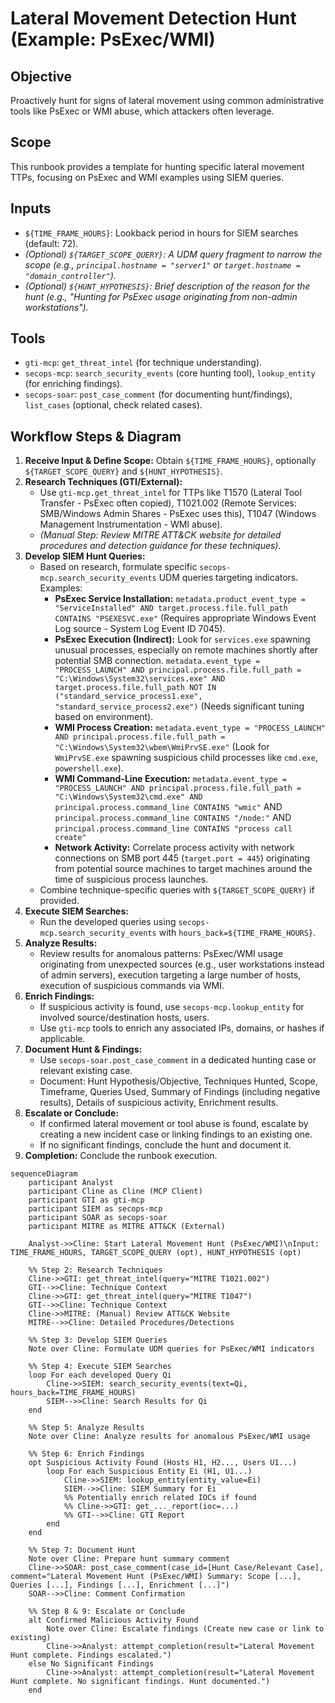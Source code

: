 # Lateral Movement Detection Hunt (Example: PsExec/WMI)

## Objective

Proactively hunt for signs of lateral movement using common administrative tools like PsExec or WMI abuse, which attackers often leverage.

## Scope

This runbook provides a template for hunting specific lateral movement TTPs, focusing on PsExec and WMI examples using SIEM queries.

## Inputs

*   `${TIME_FRAME_HOURS}`: Lookback period in hours for SIEM searches (default: 72).
*   *(Optional) `${TARGET_SCOPE_QUERY}`: A UDM query fragment to narrow the scope (e.g., `principal.hostname = "server1"` or `target.hostname = "domain_controller"`).*
*   *(Optional) `${HUNT_HYPOTHESIS}`: Brief description of the reason for the hunt (e.g., "Hunting for PsExec usage originating from non-admin workstations").*

## Tools

*   `gti-mcp`: `get_threat_intel` (for technique understanding).
*   `secops-mcp`: `search_security_events` (core hunting tool), `lookup_entity` (for enriching findings).
*   `secops-soar`: `post_case_comment` (for documenting hunt/findings), `list_cases` (optional, check related cases).

## Workflow Steps & Diagram

1.  **Receive Input & Define Scope:** Obtain `${TIME_FRAME_HOURS}`, optionally `${TARGET_SCOPE_QUERY}` and `${HUNT_HYPOTHESIS}`.
2.  **Research Techniques (GTI/External):**
    *   Use `gti-mcp.get_threat_intel` for TTPs like T1570 (Lateral Tool Transfer - PsExec often copied), T1021.002 (Remote Services: SMB/Windows Admin Shares - PsExec uses this), T1047 (Windows Management Instrumentation - WMI abuse).
    *   *(Manual Step: Review MITRE ATT&CK website for detailed procedures and detection guidance for these techniques).*
3.  **Develop SIEM Hunt Queries:**
    *   Based on research, formulate specific `secops-mcp.search_security_events` UDM queries targeting indicators. Examples:
        *   **PsExec Service Installation:** `metadata.product_event_type = "ServiceInstalled" AND target.process.file.full_path CONTAINS "PSEXESVC.exe"` (Requires appropriate Windows Event Log source - System Log Event ID 7045).
        *   **PsExec Execution (Indirect):** Look for `services.exe` spawning unusual processes, especially on remote machines shortly after potential SMB connection. `metadata.event_type = "PROCESS_LAUNCH" AND principal.process.file.full_path = "C:\Windows\System32\services.exe" AND target.process.file.full_path NOT IN ("standard_service_process1.exe", "standard_service_process2.exe")` (Needs significant tuning based on environment).
        *   **WMI Process Creation:** `metadata.event_type = "PROCESS_LAUNCH" AND principal.process.file.full_path = "C:\Windows\System32\wbem\WmiPrvSE.exe"` (Look for `WmiPrvSE.exe` spawning suspicious child processes like `cmd.exe`, `powershell.exe`).
        *   **WMI Command-Line Execution:** `metadata.event_type = "PROCESS_LAUNCH" AND principal.process.file.full_path = "C:\Windows\System32\cmd.exe" AND principal.process.command_line CONTAINS "wmic"` AND `principal.process.command_line CONTAINS "/node:"` AND `principal.process.command_line CONTAINS "process call create"`
        *   **Network Activity:** Correlate process activity with network connections on SMB port 445 (`target.port = 445`) originating from potential source machines to target machines around the time of suspicious process launches.
    *   Combine technique-specific queries with `${TARGET_SCOPE_QUERY}` if provided.
4.  **Execute SIEM Searches:**
    *   Run the developed queries using `secops-mcp.search_security_events` with `hours_back=${TIME_FRAME_HOURS}`.
5.  **Analyze Results:**
    *   Review results for anomalous patterns: PsExec/WMI usage originating from unexpected sources (e.g., user workstations instead of admin servers), execution targeting a large number of hosts, execution of suspicious commands via WMI.
6.  **Enrich Findings:**
    *   If suspicious activity is found, use `secops-mcp.lookup_entity` for involved source/destination hosts, users.
    *   Use `gti-mcp` tools to enrich any associated IPs, domains, or hashes if applicable.
7.  **Document Hunt & Findings:**
    *   Use `secops-soar.post_case_comment` in a dedicated hunting case or relevant existing case.
    *   Document: Hunt Hypothesis/Objective, Techniques Hunted, Scope, Timeframe, Queries Used, Summary of Findings (including negative results), Details of suspicious activity, Enrichment results.
8.  **Escalate or Conclude:**
    *   If confirmed lateral movement or tool abuse is found, escalate by creating a new incident case or linking findings to an existing one.
    *   If no significant findings, conclude the hunt and document it.
9.  **Completion:** Conclude the runbook execution.

```{mermaid}
sequenceDiagram
    participant Analyst
    participant Cline as Cline (MCP Client)
    participant GTI as gti-mcp
    participant SIEM as secops-mcp
    participant SOAR as secops-soar
    participant MITRE as MITRE ATT&CK (External)

    Analyst->>Cline: Start Lateral Movement Hunt (PsExec/WMI)\nInput: TIME_FRAME_HOURS, TARGET_SCOPE_QUERY (opt), HUNT_HYPOTHESIS (opt)

    %% Step 2: Research Techniques
    Cline->>GTI: get_threat_intel(query="MITRE T1021.002")
    GTI-->>Cline: Technique Context
    Cline->>GTI: get_threat_intel(query="MITRE T1047")
    GTI-->>Cline: Technique Context
    Cline->>MITRE: (Manual) Review ATT&CK Website
    MITRE-->>Cline: Detailed Procedures/Detections

    %% Step 3: Develop SIEM Queries
    Note over Cline: Formulate UDM queries for PsExec/WMI indicators

    %% Step 4: Execute SIEM Searches
    loop For each developed Query Qi
        Cline->>SIEM: search_security_events(text=Qi, hours_back=TIME_FRAME_HOURS)
        SIEM-->>Cline: Search Results for Qi
    end

    %% Step 5: Analyze Results
    Note over Cline: Analyze results for anomalous PsExec/WMI usage

    %% Step 6: Enrich Findings
    opt Suspicious Activity Found (Hosts H1, H2..., Users U1...)
        loop For each Suspicious Entity Ei (H1, U1...)
            Cline->>SIEM: lookup_entity(entity_value=Ei)
            SIEM-->>Cline: SIEM Summary for Ei
            %% Potentially enrich related IOCs if found
            %% Cline->>GTI: get_..._report(ioc=...)
            %% GTI-->>Cline: GTI Report
        end
    end

    %% Step 7: Document Hunt
    Note over Cline: Prepare hunt summary comment
    Cline->>SOAR: post_case_comment(case_id=[Hunt Case/Relevant Case], comment="Lateral Movement Hunt (PsExec/WMI) Summary: Scope [...], Queries [...], Findings [...], Enrichment [...]")
    SOAR-->>Cline: Comment Confirmation

    %% Step 8 & 9: Escalate or Conclude
    alt Confirmed Malicious Activity Found
        Note over Cline: Escalate findings (Create new case or link to existing)
        Cline->>Analyst: attempt_completion(result="Lateral Movement Hunt complete. Findings escalated.")
    else No Significant Findings
        Cline->>Analyst: attempt_completion(result="Lateral Movement Hunt complete. No significant findings. Hunt documented.")
    end
